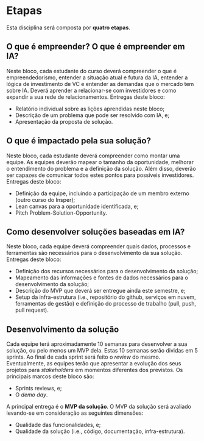 # Etapas

Esta disciplina será composta por **quatro etapas**.

## O que é empreender? O que é empreender em IA? 

Neste bloco, cada estudante do curso deverá compreender o que é empreendedorismo, entender a situação atual e futura da IA, entender a lógica de investimento de VC e entender as demandas que o mercado tem sobre IA. Deverá aprender a relacionar-se com investidores e como expandir a sua rede de relacionamentos. Entregas deste bloco:

* Relatório individual sobre as lições aprendidas neste bloco;
* Descrição de um problema que pode ser resolvido com IA, e;
* Apresentação da proposta de solução.

## O que é impactado pela sua solução? 

Neste bloco, cada estudante deverá compreender como montar uma equipe. As equipes deverão mapear o tamanho da oportunidade, melhorar o entendimento do problema e a definição da solução. Além disso, deverão ser capazes de comunicar todos estes pontos para possíveis investidores. Entregas deste bloco: 

* Definição da equipe, incluindo a participação de um membro externo (outro curso do Insper);
* Lean canvas para a oportunidade identificada, e;
* Pitch Problem-Solution-Opportunity.

## Como desenvolver soluções baseadas em IA? 

Neste bloco, cada equipe deverá compreender quais dados, processos e ferramentas são necessários para o desenvolvimento da sua solução. Entregas deste bloco: 

* Definição dos recursos necessários para o desenvolvimento da solução;
* Mapeamento das informações e fontes de dados necessários para o desenvolvimento da solução;
* Descrição do MVP que deverá ser entregue ainda este semestre, e;
* Setup da infra-estrutura (i.e., repositório do github, serviços em nuvem, ferramentas de gestão) e definição do processo de trabalho (pull, push, pull request).

## Desenvolvimento da solução

Cada equipe terá aproximadamente 10 semanas para desenvolver a sua solução, ou pelo menos um MVP dela. Estas 10 semanas serão dividas em 5 sprints. Ao final de cada sprint será feito o *review* do mesmo. Eventualmente, as equipes terão que apresentar a evolução dos seus projetos para *stakeholders* em momentos diferentes dos previstos. Os principais marcos deste bloco são: 

* Sprints reviews, e;
* O *demo day*. 

A principal entrega é o **MVP da solução**. O MVP da solução será avaliado levando-se em consideração as seguintes dimensões: 

* Qualidade das funcionalidades, e; 
* Qualidade da solução (i.e., código, documentação, infra-estrutura).

